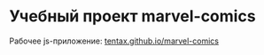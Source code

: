 # Учебный проект marvel-comics

Рабочее js-приложение: [tentax.github.io/marvel-comics](https://tentax.github.io/marvel-comics/)
 

